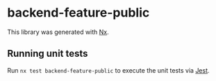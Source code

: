 # backend-feature-public

This library was generated with [Nx](https://nx.dev).

## Running unit tests

Run `nx test backend-feature-public` to execute the unit tests via [Jest](https://jestjs.io).

